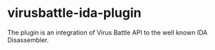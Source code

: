 # virusbattle-ida-plugin
The plugin is an integration of Virus Battle API to the well known IDA Disassembler.

